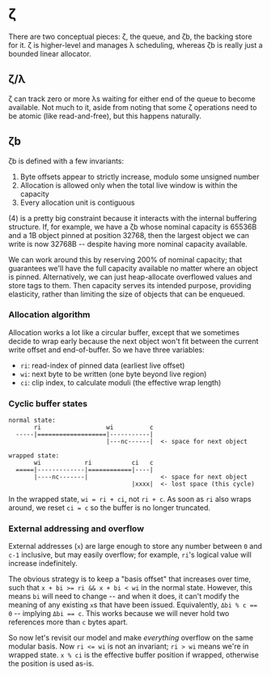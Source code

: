 # ζ
There are two conceptual pieces: ζ, the queue, and ζb, the backing store for it. ζ is higher-level and manages λ scheduling, whereas ζb is really just a bounded linear allocator.


## ζ/λ
ζ can track zero or more λs waiting for either end of the queue to become available. Not much to it, aside from noting that some ζ operations need to be atomic (like read-and-free), but this happens naturally.


## ζb
ζb is defined with a few invariants:

1. Byte offsets appear to strictly increase, modulo some unsigned number
2. Allocation is allowed only when the total live window is within the capacity
3. Every allocation unit is contiguous

(4) is a pretty big constraint because it interacts with the internal buffering structure. If, for example, we have a ζb whose nominal capacity is 65536B and a 1B object pinned at position 32768, then the largest object we can write is now 32768B -- despite having more nominal capacity available.

We can work around this by reserving 200% of nominal capacity; that guarantees we'll have the full capacity available no matter where an object is pinned. Alternatively, we can just heap-allocate overflowed values and store tags to them. Then capacity serves its intended purpose, providing elasticity, rather than limiting the size of objects that can be enqueued.


### Allocation algorithm
Allocation works a lot like a circular buffer, except that we sometimes decide to wrap early because the next object won't fit between the current write offset and end-of-buffer. So we have three variables:

+ `ri`: read-index of pinned data (earliest live offset)
+ `wi`: next byte to be written (one byte beyond live region)
+ `ci`: clip index, to calculate moduli (the effective wrap length)


### Cyclic buffer states
```
normal state:
       ri                  wi          c
  -----|===================|-----------|
                           |---nc------|  <- space for next object

wrapped state:
       wi            ri           ci   c
  =====|-------------|============|----|
       |----nc-------|                    <- space for next object
                                  |xxxx|  <- lost space (this cycle)
```

In the wrapped state, `wi = ri + ci`, not `ri + c`. As soon as `ri` also wraps around, we reset `ci = c` so the buffer is no longer truncated.


### External addressing and overflow
External addresses (`x`) are large enough to store any number between `0` and `c-1` inclusive, but may easily overflow; for example, `ri`'s logical value will increase indefinitely.

The obvious strategy is to keep a "basis offset" that increases over time, such that `x + bi >= ri && x + bi < wi` in the normal state. However, this means `bi` will need to change -- and when it does, it can't modify the meaning of any existing `x`s that have been issued. Equivalently, `Δbi % c == 0` -- implying `Δbi == c`. This works because we will never hold two references more than `c` bytes apart.

So now let's revisit our model and make _everything_ overflow on the same modular basis. Now `ri <= wi` is not an invariant; `ri > wi` means we're in wrapped state. `x % ci` is the effective buffer position if wrapped, otherwise the position is used as-is.
